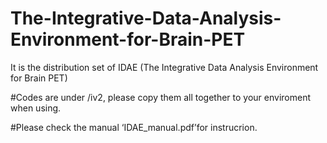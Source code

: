 # The-Integrative-Data-Analysis-Environment-for-Brain-PET
It is the distribution set of IDAE (The Integrative Data Analysis Environment for Brain PET)

#Codes are under /iv2, please copy them all together to your enviroment when using.

#Please check the manual ‘IDAE_manual.pdf’for instrucrion. 


